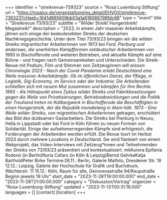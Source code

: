 +++
identifier = "streikrevue-739323"
source = "Rosa Luxemburg Stiftung"
url = "https://rosalux.de/veranstaltung/es_detail/EHVGX/streikrevue-739323?cHash=1641d865909bb03a1a619088798fdc88"
type = "event"
title = "Streikrevue 73/93/23"
subtitle = "Wilder Streik! Hungerstreik! Megastreik!"
description = "2023, in einem Jahr massiver Arbeitskämpfe, jähren sich einige der bedeutendsten Streiks der deutschen Nachkriegsgeschichte. Unter dem Titel 73/93/23 bringen wir die wilden Streiks migrantischer Arbeiter*innen von 1973 bei Ford, Pierburg und anderswo, die unerhörten Kampfformen ostdeutscher Arbeiter*innen von 1993 in Bischofferode und weiteren Betrieben, und aktuelle Kämpfe auf eine Bühne - und fragen nach Gemeinsamkeiten und Unterschieden. Die Streik-Revue mit Podium, Film und Stimmen von Zeitzeug*innen will wissen: 
Chronologie
2023 - Nach der Covid-Pandemie erlebt Deutschland eine Welle massiver Arbeitskämpfe. Ob im öffentlichen Dienst, der Pflege, in Logistik, Gig-Economy, im Service oder der Industrie: Die Arbeitenden schließen sich mit neuem Mut zusammen und kämpfen für ihre Rechte. 
1993 - Als Höhepunkt eines Zyklus wilder Streiks und Fabrikbesetzungen gegen die Welle von Privatisierungen, Betriebsabwicklungen und die Politik der Treuhand treten im Kalibergwerk in Bischofferode die Beschäftigten in einen Hungerstreik, der die Republik monatelang in Atem hält. 
1973 - Eine Welle wilder Streiks, von migrantischen Arbeiter*innen getragen, erschüttert das Bild des duldsamen Gastarbeiters. Die Streiks bei Pierburg in Neuss, Hella in Lippstadt oder bei Ford in Köln führen zu neuen Formen von Solidarität. Einige der aufsehenerregenden Kämpfe sind erfolgreich, die Forderungen der Arbeitenden werden erfüllt. 
Die Revue tourt im Herbst 2023 durch mehrere Locations in Deutschland. Sie wird flankiert von einem Webprojekt, das Video-Interviews mit Zeitzeug*innen und Teilnehmenden der Streiks von 73/93/23 präsentiert und kontextualisiert. 
mitAurora Epifania Rodonò (in Berlin)Nuria Cafaro (in Köln & Leipzig)Bernd GehrkeKatja BartholdPeter Birke
Termine:28.11.: Berlin, Galerie Maifoto, Dresdener Str. 18 12.12.: Leipzig, Galerie der Hochschule für Grafik und Buchdruck, Wächterstr. 11 15.12.: Köln, Raum für alle, Genovevastraße 94/Keupstraße Beginn jeweils 19 Uhr"
start_date = "2023-11-28T19:00:00.000"
end_date = "2023-11-28T21:00:00.000"
category = "Diskussion/Vortrag"
organizer = "Rosa-Luxemburg-Stiftung"
updated = "2023-11-13T00:31:18.000"
languages = []
[contact]
[location]
+++